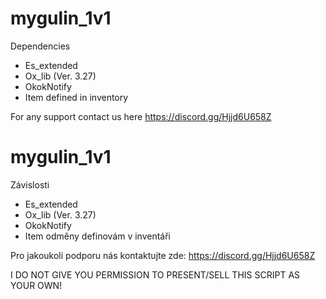 # mygulin_1v1

Dependencies
- Es_extended
- Ox_lib (Ver. 3.27)
- OkokNotify
- Item defined in inventory

For any support contact us here https://discord.gg/Hjjd6U658Z

# mygulin_1v1

Závislosti
- Es_extended
- Ox_lib (Ver. 3.27)
- OkokNotify
- Item odměny definovám v inventáři

Pro jakoukoli podporu nás kontaktujte zde: https://discord.gg/Hjjd6U658Z



I DO NOT GIVE YOU PERMISSION TO PRESENT/SELL THIS SCRIPT AS YOUR OWN!
